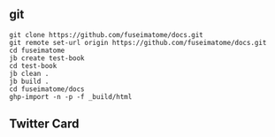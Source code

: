 
## git
```
git clone https://github.com/fuseimatome/docs.git
git remote set-url origin https://github.com/fuseimatome/docs.git
cd fuseimatome
jb create test-book
cd test-book
jb clean .
jb build .
cd fuseimatome/docs
ghp-import -n -p -f _build/html
```

## Twitter Card

<meta name="twitter:card" content="summary">
<meta name="twitter:title" content="ＥＮＥＯＳの内部通報制度に関する訴訟について">
<meta name="twitter:description" content="現在の法律の下では、通報に対して適切に対応していないことを通報者に分からないように隠すことが容易に行えますので、内部通報制度に関する法律は課題があります。">
<meta name="twitter:image" content="https://fuseimatome.github.io/docs/_static/eyecatch.png">

